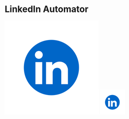 # LinkedIn Automator
![LinkedIn Logo](static/LinkedIn_Logo.png "LinkedIn Logo")
<img src="static/LinkedIn_Logo.png" alt="LinkedIn Logo" width="80">

